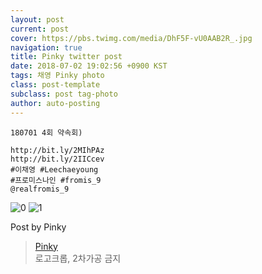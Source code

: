 ```yaml
---
layout: post
current: post
cover: https://pbs.twimg.com/media/DhF5F-vU0AAB2R_.jpg
navigation: true
title: Pinky twitter post
date: 2018-07-02 19:02:56 +0900 KST
tags: 채영 Pinky photo
class: post-template
subclass: post tag-photo
author: auto-posting
---
```


```  
180701 4회 약속회)  
  
http://bit.ly/2MIhPAz   
http://bit.ly/2IICcev   
#이채영 #Leechaeyoung  
#프로미스나인 #fromis_9  
@realfromis_9  

```

![0](https://pbs.twimg.com/media/DhF5Fj9UYAEVbkY.jpg)
![1](https://pbs.twimg.com/media/DhF5F-vU0AAB2R_.jpg)


Post by Pinky

> [Pinky](https://twitter.com/pinkypic7)  
  로고크롭, 2차가공 금지